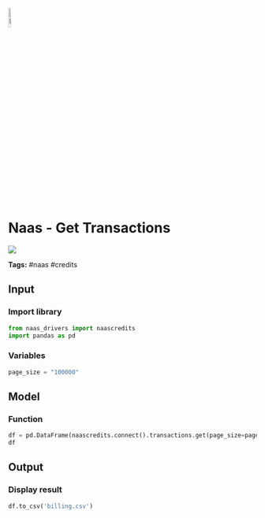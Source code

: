 <img width="10%" alt="Naas" src="https://landen.imgix.net/jtci2pxwjczr/assets/5ice39g4.png?w=160"/>

# Naas - Get Transactions
<a href="https://app.naas.ai/user-redirect/naas/downloader?url=https://raw.githubusercontent.com/jupyter-naas/awesome-notebooks/master/Naas/Naas_Get_Transactions.ipynb" target="_parent"><img src="https://naasai-public.s3.eu-west-3.amazonaws.com/open_in_naas.svg"/></a>

**Tags:** #naas #credits

## Input

### Import library


```python
from naas_drivers import naascredits
import pandas as pd
```

### Variables


```python
page_size = "100000"
```

## Model

### Function


```python
df = pd.DataFrame(naascredits.connect().transactions.get(page_size=page_size))
df
```

## Output

### Display result


```python
df.to_csv('billing.csv')
```
